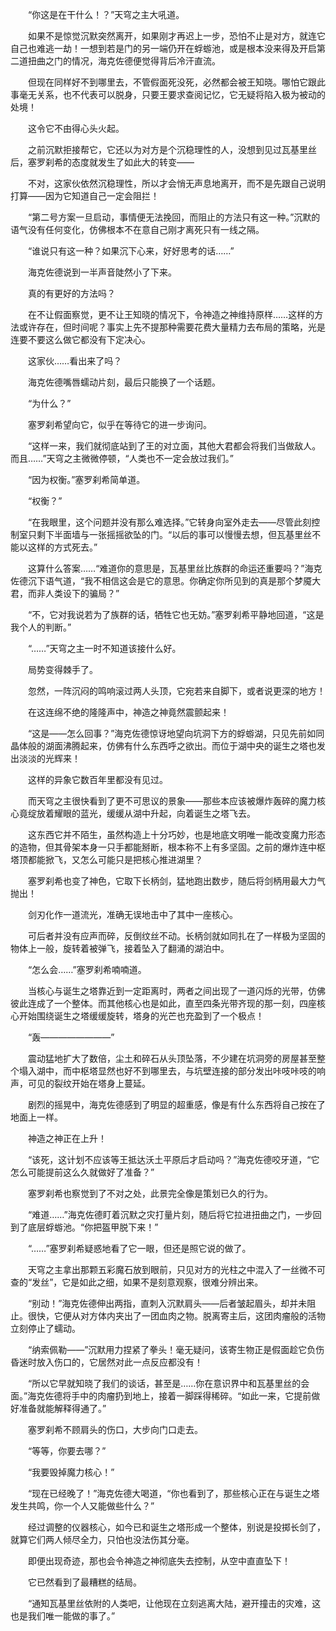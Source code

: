　　“你这是在干什么！？”天穹之主大吼道。

　　如果不是惊觉沉默突然离开，如果刚才再迟上一步，恐怕不止是对方，就连它自己也难逃一劫！一想到若是门的另一端仍开在蜉蝣池，或是根本没来得及开启第二道扭曲之门的情况，海克佐德便觉得背后冷汗直流。

　　但现在同样好不到哪里去，不管假面死没死，必然都会被王知晓。哪怕它跟此事毫无关系，也不代表可以脱身，只要王要求查阅记忆，它无疑将陷入极为被动的处境！

　　这令它不由得心头火起。

　　之前沉默拒接帮它，它还以为对方是个沉稳理性的人，没想到见过瓦基里丝后，塞罗刹希的态度就发生了如此大的转变——

　　不对，这家伙依然沉稳理性，所以才会悄无声息地离开，而不是先跟自己说明打算——因为它知道自己一定会阻拦！

　　“第二号方案一旦启动，事情便无法挽回，而阻止的方法只有这一种。”沉默的语气没有任何变化，仿佛根本不在意自己刚才离死只有一线之隔。

　　“谁说只有这一种？如果沉下心来，好好思考的话……”

　　海克佐德说到一半声音陡然小了下来。

　　真的有更好的方法吗？

　　在不让假面察觉，更不让王知晓的情况下，令神造之神维持原样……这样的方法或许存在，但时间呢？事实上先不提那种需要花费大量精力去布局的策略，光是连要不要这么做它都没有下定决心。

　　这家伙……看出来了吗？

　　海克佐德嘴唇蠕动片刻，最后只能换了一个话题。

　　“为什么？”

　　塞罗刹希望向它，似乎在等待它的进一步询问。

　　“这样一来，我们就彻底站到了王的对立面，其他大君都会将我们当做敌人。而且……”天穹之主微微停顿，“人类也不一定会放过我们。”

　　“因为权衡。”塞罗刹希简单道。

　　“权衡？”

　　“在我眼里，这个问题并没有那么难选择。”它转身向室外走去——尽管此刻控制室只剩下半面墙与一张摇摇欲坠的门。“以后的事可以慢慢去想，但瓦基里丝不能以这样的方式死去。”

　　这算什么答案……“难道你的意思是，瓦基里丝比族群的命运还重要吗？”海克佐德沉下语气道，“我不相信这会是它的意思。你确定你所见到的真是那个梦魇大君，而非人类设下的骗局？”

　　“不，它对我说若为了族群的话，牺牲它也无妨。”塞罗刹希平静地回道，“这是我个人的判断。”

　　“……”天穹之主一时不知道该接什么好。

　　局势变得棘手了。

　　忽然，一阵沉闷的鸣响滚过两人头顶，它宛若来自脚下，或者说更深的地方！

　　在这连绵不绝的隆隆声中，神造之神竟然震颤起来！

　　“这是——怎么回事？”海克佐德惊讶地望向坑洞下方的蜉蝣湖，只见先前如同晶体般的湖面沸腾起来，仿佛有什么东西呼之欲出。而位于湖中央的诞生之塔也发出淡淡的光辉来！

　　这样的异象它数百年里都没有见过。

　　而天穹之主很快看到了更不可思议的景象——那些本应该被爆炸轰碎的魔力核心竟绽放着耀眼的蓝光，缓缓从湖中升起，向着诞生之塔飞去。

　　这东西它并不陌生，虽然构造上十分巧妙，也是地底文明唯一能改变魔力形态的造物，但其骨架本身一只手都能掰断，根本称不上有多坚固。之前的爆炸连中枢塔顶都能掀飞，又怎么可能只是把核心推进湖里？

　　塞罗刹希也变了神色，它取下长柄剑，猛地跑出数步，随后将剑柄用最大力气抛出！

　　剑刃化作一道流光，准确无误地击中了其中一座核心。

　　可后者并没有应声而碎，反倒纹丝不动。长柄剑就如同扎在了一样极为坚固的物体上一般，旋转着被弹飞，接着坠入了翻涌的湖泊中。

　　“怎么会……”塞罗刹希喃喃道。

　　当核心与诞生之塔靠近到一定距离时，两者之间出现了一道闪烁的光带，仿佛彼此连成了一个整体。而其他核心也是如此，直至四条光带齐现的那一刻，四座核心开始围绕诞生之塔缓缓旋转，塔身的光芒也充盈到了一个极点！

　　“轰————————”

　　震动猛地扩大了数倍，尘土和碎石从头顶坠落，不少建在坑洞旁的房屋甚至整个塌入湖中，而中枢塔显然也好不到哪里去，与坑壁连接的部分发出咔吱咔吱的响声，可见的裂纹开始在塔身上蔓延。

　　剧烈的摇晃中，海克佐德感到了明显的超重感，像是有什么东西将自己按在了地面上一样。

　　神造之神正在上升！

　　“该死，这计划不应该等王抵达沃土平原后才启动吗？”海克佐德咬牙道，“它怎么可能提前这么久就做好了准备？”

　　塞罗刹希也察觉到了不对之处，此景完全像是策划已久的行为。

　　“难道……”海克佐德盯着沉默之灾打量片刻，随后将它拉进扭曲之门，一步回到了底层蜉蝣池。“你把盔甲脱下来！”

　　“……”塞罗刹希疑惑地看了它一眼，但还是照它说的做了。

　　天穹之主拿出那颗五彩魔石放到眼前，只见对方的光柱之中混入了一丝微不可查的“发丝”，它是如此之细，如果不是刻意观察，很难分辨出来。

　　“别动！”海克佐德伸出两指，直刺入沉默肩头——后者皱起眉头，却并未阻止。很快，它便从对方体内夹出了一团血肉之物。脱离寄主后，这团肉瘤般的活物立刻停止了蠕动。

　　“纳索佩勒——”沉默用力捏紧了拳头！毫无疑问，该寄生物正是假面趁它负伤昏迷时放入伤口的，它居然对此一点反应都没有！

　　“所以它早就知晓了我们的谈话，甚至是……你在意识界中和瓦基里丝的会面。”海克佐德将手中的肉瘤扔到地上，接着一脚踩得稀碎。“如此一来，它提前做好准备就能解释得通了。”

　　塞罗刹希不顾肩头的伤口，大步向门口走去。

　　“等等，你要去哪？”

　　“我要毁掉魔力核心！”

　　“现在已经晚了！”海克佐德大喝道，“你也看到了，那些核心正在与诞生之塔发生共鸣，你一个人又能做些什么？”

　　经过调整的仪器核心，如今已和诞生之塔形成一个整体，别说是投掷长剑了，就算它们两人倾尽全力，只怕也没法伤其分毫。

　　即便出现奇迹，那也会令神造之神彻底失去控制，从空中直直坠下！

　　它已然看到了最糟糕的结局。

　　“通知瓦基里丝依附的人类吧，让他现在立刻逃离大陆，避开撞击的灾难，这也是我们唯一能做的事了。”
